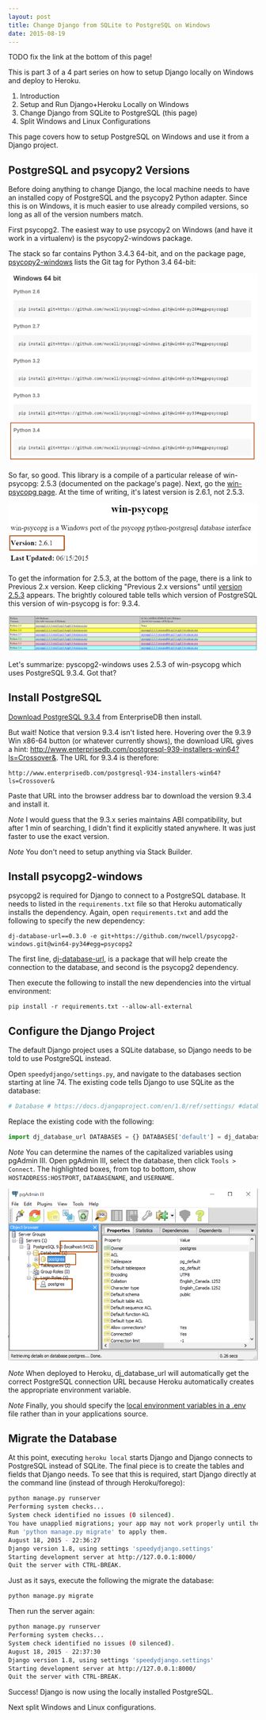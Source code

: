 ```yaml
---
layout: post
title: Change Django from SQLite to PostgreSQL on Windows
date: 2015-08-19
---
```


TODO fix the link at the bottom of this page!

This is part 3 of a 4 part series on how to setup Django locally on Windows and deploy to Heroku.

1. Introduction
2. Setup and Run Django+Heroku Locally on Windows
3. Change Django from SQLite to PostgreSQL (this page)
4. Split Windows and Linux Configurations

This page covers how to setup PostgreSQL on Windows and use it from a Django project.

## PostgreSQL and psycopy2 Versions

Before doing anything to change Django, the local machine needs to have an installed copy of PostgreSQL and the psycopy2 Python adapter. Since this is on Windows, it is much easier to use already compiled versions, so long as all of the version numbers match.

First psycopg2. The easiest way to use psycopy2 on Windows (and have it work in a virtualenv) is the psycopy2-windows package.

The stack so far contains Python 3.4.3 64-bit, and on the package page, [psycopy2-windows](https://github.com/nwcell/psycopg2-windows.git) lists the Git tag for Python 3.4 64-bit:

![](/static/img/blog/change-from-sqlite-to-postgresql/psycopy2-win-versions.png)

So far, so good. This library is a compile of a particular release of win-psycopg: 2.5.3 (documented on the package's page). Next, go the [win-psycopg page](http://www.stickpeople.com/projects/python/win-psycopg/). At the time of writing, it's latest version is 2.6.1, not 2.5.3.

![](/static/img/blog/change-from-sqlite-to-postgresql/win-psycopg-version.png)

To get the information for 2.5.3, at the bottom of the page, there is a link to Previous 2.x version. Keep clicking "Previous 2.x versions" until [version 2.5.3](http://www.stickpeople.com/projects/python/win-psycopg/index.2.5.3.html) appears. The brightly coloured table tells which version of PostgreSQL this version of win-psycopg is for: 9.3.4.

![](/static/img/blog/change-from-sqlite-to-postgresql/psycopy-postgresql-version.png)

Let's summarize: pyscopg2-windows uses 2.5.3 of win-psycopg which uses PostgreSQL 9.3.4. Got that?

## Install PostgreSQL

[Download PostgreSQL 9.3.4](http://www.enterprisedb.com/products-services-training/pgdownload#windows) from EnterpriseDB then install.

But wait! Notice that version 9.3.4 isn't listed here. Hovering over the 9.3.9 Win x86-64 button (or whatever currently shows), the download URL gives a hint: http://www.enterprisedb.com/postgresql-939-installers-win64?ls=Crossover&. The URL for 9.3.4 is therefore:

```
http://www.enterprisedb.com/postgresql-934-installers-win64?ls=Crossover&
```

Paste that URL into the browser address bar to download the version 9.3.4 and install it.

*Note* I would guess that the 9.3.x series maintains ABI compatibility, but after 1 min of searching, I didn't find it explicitly stated anywhere. It was just faster to use the exact version.

*Note* You don't need to setup anything via Stack Builder.

## Install psycopg2-windows

psycopg2 is required for Django to connect to a PostgreSQL database. It needs to listed in the `requirements.txt` file so that Heroku automatically installs the dependency. Again, open `requirements.txt` and add the following to specify the new dependency:

```
dj-database-url==0.3.0 -e git+https://github.com/nwcell/psycopg2-windows.git@win64-py34#egg=psycopg2
```

The first line, [dj-database-url](https://crate.io/packages/dj-database-url/), is a package that will help create the connection to the database, and second is the psycopg2 dependency.

Then execute the following to install the new dependencies into the virtual environment:

```
pip install -r requirements.txt --allow-all-external
```

## Configure the Django Project

The default Django project uses a SQLite database, so Django needs to be told to use PostgreSQL instead.

Open `speedydjango/settings.py`, and navigate to the databases section starting at line 74. The existing code tells Django to use SQLite as the database:

```py
# Database # https://docs.djangoproject.com/en/1.8/ref/settings/ #databases DATABASES = { 'default': { 'ENGINE': 'django.db.backends.sqlite3', 'NAME': os.path.join(BASE_DIR, 'db.sqlite3'), } }
```

Replace the existing code with the following:

```py
import dj_database_url DATABASES = {} DATABASES['default'] = dj_database_url.config('postgres://USERNAME:PASSWORD@HOSTADDRESS:HOSTPORT/DATABASENAME')
```

*Note* You can determine the names of the capitalized variables using pgAdmin III. Open pgAdmin III, select the database, then click `Tools > Connect`. The highlighted boxes, from top to bottom, show `HOSTADDRESS:HOSTPORT`, `DATABASENAME`, and `USERNAME`.

![](/static/img/blog/change-from-sqlite-to-postgresql/pgadmin.png)

*Note* When deployed to Heroku, dj_database_url will automatically get the correct PostgreSQL connection URL because Heroku automatically creates the appropriate environment variable.

*Note* Finally, you should specify the [local environment variables in a .env](https://devcenter.heroku.com/articles/heroku-local) file rather than in your applications source.

## Migrate the Database

At this point, executing `heroku local` starts Django and Django connects to PostgreSQL instead of SQLite. The final piece is to create the tables and fields that Django needs. To see that this is required, start Django directly at the command line (instead of through Heroku/forego):

```sh
python manage.py runserver
Performing system checks...
System check identified no issues (0 silenced).
You have unapplied migrations; your app may not work properly until they are applied.
Run 'python manage.py migrate' to apply them.
August 18, 2015 - 22:36:27
Django version 1.8, using settings 'speedydjango.settings'
Starting development server at http://127.0.0.1:8000/
Quit the server with CTRL-BREAK.
```

Just as it says, execute the following the migrate the database:

```sh
python manage.py migrate
```

Then run the server again:

```sh
python manage.py runserver
Performing system checks...
System check identified no issues (0 silenced).
August 18, 2015 - 22:37:30
Django version 1.8, using settings 'speedydjango.settings'
Starting development server at http://127.0.0.1:8000/
Quit the server with CTRL-BREAK.
```

Success! Django is now using the locally installed PostgreSQL.

Next split Windows and Linux configurations.
